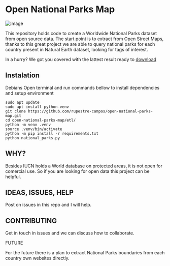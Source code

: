 # Open National Parks Map

![image](https://raw.githubusercontent.com/rupestre-campos/open-national-parks-map/refs/heads/main/sample_map_national_parks.png)

This repository holds code to create a Worldwide National Parks dataset from open source data.
The start point is to extract from Open Street Maps, thanks to this great project we are able to
query national parks for each country present in Natural Earth dataset, looking for tags of interest.

In a hurry? We got you covered with the lattest result ready to [download](https://www.dropbox.com/scl/fi/xoxpaq47vzftm8odr8brj/national_parks_20250108T013315.gpkg?rlkey=14x68afu7hg7djjuu0o0z9zff&st=oetxcm98&dl=1)

## Instalation
Debians
Open terminal and run commands bellow to install dependencies and setup environment
```
sudo apt update
sudo apt install python-venv
git clone https://github.com/rupestre-campos/open-national-parks-map.git
cd open-national-parks-map/etl/
python -m venv .venv
source .venv/bin/activate
python -m pip install -r requirements.txt
python national_parks.py
```

## WHY?

Besides IUCN holds a World database on protected areas, it is not open for
comercial use. So if you are looking for open data this project can be helpful.

## IDEAS, ISSUES, HELP

Post on issues in this repo and I will help.

## CONTRIBUTING

Get in touch in issues and we can discuss how to collaborate.

FUTURE

For the future there is a plan to extract National Parks boundaries from each country own websites directly.
